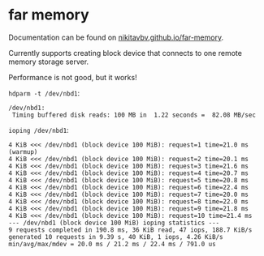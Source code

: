 # far memory

Documentation can be found on [nikitavbv.github.io/far-memory](https://nikitavbv.github.io/far-memory).

Currently supports creating block device that connects to one remote memory storage server.

Performance is not good, but it works!

`hdparm -t /dev/nbd1`:
```
/dev/nbd1:
 Timing buffered disk reads: 100 MB in  1.22 seconds =  82.08 MB/sec
```

`ioping /dev/nbd1`:

```
4 KiB <<< /dev/nbd1 (block device 100 MiB): request=1 time=21.0 ms (warmup)
4 KiB <<< /dev/nbd1 (block device 100 MiB): request=2 time=20.1 ms
4 KiB <<< /dev/nbd1 (block device 100 MiB): request=3 time=21.6 ms
4 KiB <<< /dev/nbd1 (block device 100 MiB): request=4 time=20.7 ms
4 KiB <<< /dev/nbd1 (block device 100 MiB): request=5 time=20.8 ms
4 KiB <<< /dev/nbd1 (block device 100 MiB): request=6 time=22.4 ms
4 KiB <<< /dev/nbd1 (block device 100 MiB): request=7 time=20.0 ms
4 KiB <<< /dev/nbd1 (block device 100 MiB): request=8 time=22.0 ms
4 KiB <<< /dev/nbd1 (block device 100 MiB): request=9 time=21.8 ms
4 KiB <<< /dev/nbd1 (block device 100 MiB): request=10 time=21.4 ms
--- /dev/nbd1 (block device 100 MiB) ioping statistics ---
9 requests completed in 190.8 ms, 36 KiB read, 47 iops, 188.7 KiB/s
generated 10 requests in 9.39 s, 40 KiB, 1 iops, 4.26 KiB/s
min/avg/max/mdev = 20.0 ms / 21.2 ms / 22.4 ms / 791.0 us
```
